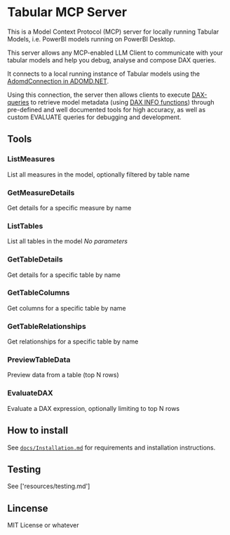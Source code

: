 # Tabular MCP Server

This is a Model Context Protocol (MCP) server for locally running Tabular Models, i.e. PowerBI models running on PowerBI Desktop. 

This server allows any MCP-enabled LLM Client to communicate with your tabular models and help you debug, analyse and compose DAX queries. 

It connects to a local running instance of Tabular models using the [AdomdConnection in ADOMD.NET](https://learn.microsoft.com/en-us/analysis-services/adomd/multidimensional-models-adomd-net-client/connections-in-adomd-net?view=asallproducts-allversions). 

Using this connection, the server then allows clients to execute [DAX-queries](https://www.sqlbi.com/articles/execute-dax-queries-through-ole-db-and-adomd-net/) to retrieve model metadata (using [DAX INFO functions](https://learn.microsoft.com/en-us/dax/info-functions-dax)) through pre-defined and well documented tools for high accuracy, as well as custom EVALUATE queries for debugging and development.

## Tools

### ListMeasures
List all measures in the model, optionally filtered by table name

### GetMeasureDetails
Get details for a specific measure by name

### ListTables
List all tables in the model
*No parameters*

### GetTableDetails
Get details for a specific table by name

### GetTableColumns
Get columns for a specific table by name

### GetTableRelationships
Get relationships for a specific table by name

### PreviewTableData
Preview data from a table (top N rows)

### EvaluateDAX
Evaluate a DAX expression, optionally limiting to top N rows

## How to install
See [`docs/Installation.md`](docs/Installation.md) for requirements and installation instructions.

## Testing
See ['resources/testing.md']

## Lincense 
MIT License or whatever 